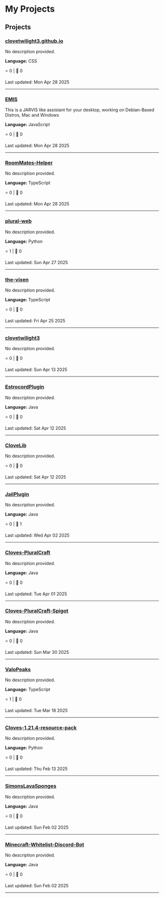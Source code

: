 # My Projects

## Projects

### [clovetwilight3.github.io](https://github.com/CloveTwilight3/clovetwilight3.github.io)

No description provided.

**Language:** CSS

⭐ 0 | 🍴 0

Last updated: Mon Apr 28 2025

---

### [EMIS](https://github.com/CloveTwilight3/EMIS)

This is a JARVIS like assistant for your desktop, working on Debian-Based Distros, Mac and Windows

**Language:** JavaScript

⭐ 0 | 🍴 0

Last updated: Mon Apr 28 2025

---

### [RoomMates-Helper](https://github.com/CloveTwilight3/RoomMates-Helper)

No description provided.

**Language:** TypeScript

⭐ 0 | 🍴 0

Last updated: Mon Apr 28 2025

---

### [plural-web](https://github.com/CloveTwilight3/plural-web)

No description provided.

**Language:** Python

⭐ 1 | 🍴 0

Last updated: Sun Apr 27 2025

---

### [the-vixen](https://github.com/CloveTwilight3/the-vixen)

No description provided.

**Language:** TypeScript

⭐ 0 | 🍴 0

Last updated: Fri Apr 25 2025

---

### [clovetwilight3](https://github.com/CloveTwilight3/clovetwilight3)

No description provided.

⭐ 0 | 🍴 0

Last updated: Sun Apr 13 2025

---

### [EstrocordPlugin](https://github.com/CloveTwilight3/EstrocordPlugin)

No description provided.

**Language:** Java

⭐ 0 | 🍴 0

Last updated: Sat Apr 12 2025

---

### [CloveLib](https://github.com/CloveTwilight3/CloveLib)

No description provided.

⭐ 0 | 🍴 0

Last updated: Sat Apr 12 2025

---

### [JailPlugin](https://github.com/CloveTwilight3/JailPlugin)

No description provided.

**Language:** Java

⭐ 0 | 🍴 1

Last updated: Wed Apr 02 2025

---

### [Cloves-PluralCraft](https://github.com/CloveTwilight3/Cloves-PluralCraft)

No description provided.

**Language:** Java

⭐ 0 | 🍴 0

Last updated: Tue Apr 01 2025

---

### [Cloves-PluralCraft-Spigot](https://github.com/CloveTwilight3/Cloves-PluralCraft-Spigot)

No description provided.

**Language:** Java

⭐ 0 | 🍴 0

Last updated: Sun Mar 30 2025

---

### [ValoPeaks](https://github.com/CloveTwilight3/ValoPeaks)

No description provided.

**Language:** TypeScript

⭐ 1 | 🍴 0

Last updated: Tue Mar 18 2025

---

### [Cloves-1.21.4-resource-pack](https://github.com/CloveTwilight3/Cloves-1.21.4-resource-pack)

No description provided.

**Language:** Python

⭐ 0 | 🍴 0

Last updated: Thu Feb 13 2025

---

### [SimonsLavaSponges](https://github.com/CloveTwilight3/SimonsLavaSponges)

No description provided.

**Language:** Java

⭐ 0 | 🍴 0

Last updated: Sun Feb 02 2025

---

### [Minecraft-Whitelist-Discord-Bot](https://github.com/CloveTwilight3/Minecraft-Whitelist-Discord-Bot)

No description provided.

**Language:** Java

⭐ 0 | 🍴 0

Last updated: Sun Feb 02 2025

---

